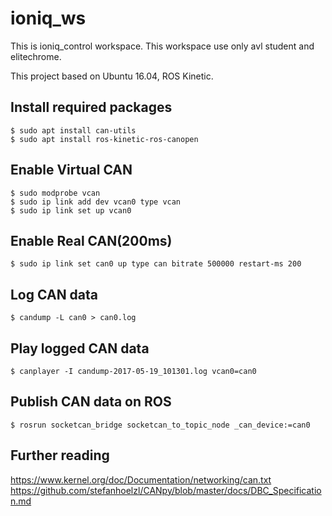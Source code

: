 # ioniq_ws 
This is ioniq_control workspace.
This workspace use only avl student and elitechrome.

This project based on Ubuntu 16.04, ROS Kinetic.

## Install required packages
```
$ sudo apt install can-utils
$ sudo apt install ros-kinetic-ros-canopen
```

## Enable Virtual CAN
```
$ sudo modprobe vcan
$ sudo ip link add dev vcan0 type vcan
$ sudo ip link set up vcan0
```
## Enable Real CAN(200ms)
```
$ sudo ip link set can0 up type can bitrate 500000 restart-ms 200
```

## Log CAN data
```
$ candump -L can0 > can0.log
```

## Play logged CAN data
```
$ canplayer -I candump-2017-05-19_101301.log vcan0=can0
```

## Publish CAN data on ROS
```
$ rosrun socketcan_bridge socketcan_to_topic_node _can_device:=can0
```

## Further reading
https://www.kernel.org/doc/Documentation/networking/can.txt
https://github.com/stefanhoelzl/CANpy/blob/master/docs/DBC_Specification.md